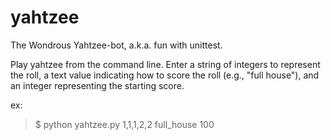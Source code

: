 yahtzee
=======

The Wondrous Yahtzee-bot, a.k.a. fun with unittest.

Play yahtzee from the command line.  Enter a string of integers to represent the roll, a text value indicating how to score the roll (e.g., "full house"), and an integer representing the starting score.

ex: 
>$ python yahtzee.py 1,1,1,2,2 full_house 100
